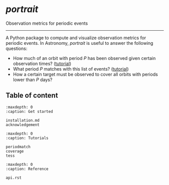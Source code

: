 # *portrait*

Observation metrics for periodic events

---

A Python package to compute and visualize observation metrics for periodic events. In Astronomy, *portrait* is useful to answer the following questions:
- How much of an orbit with period $P$ has been observed given certain observation times? ([tutorial](coverage))
- What period $P$ matches with this list of events? ([tutorial](periodmatch))
- How a certain target must be observed to cover all orbits with periods lower than $P$ days? 

## Table of content
```{toctree}
:maxdepth: 0
:caption: Get started

installation.md
acknowledgement
```

```{toctree}
:maxdepth: 0
:caption: Tutorials

periodmatch
coverage
tess
```

```{toctree}
:maxdepth: 0
:caption: Reference

api.rst
```

